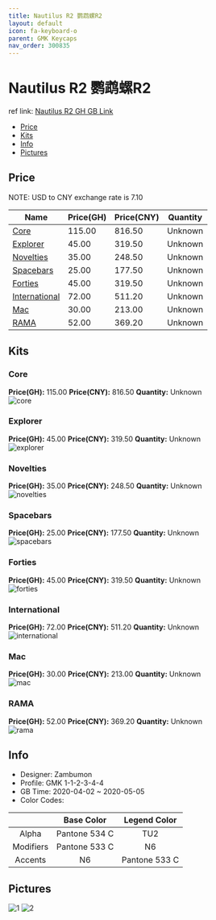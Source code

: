 ```yaml
---
title: Nautilus R2 鹦鹉螺R2
layout: default
icon: fa-keyboard-o
parent: GMK Keycaps
nav_order: 300835
---
```


# Nautilus R2 鹦鹉螺R2

ref link: [Nautilus R2 GH GB Link](https://geekhack.org/index.php?topic=105453.0)  
* [Price](#price)  
* [Kits](#kits)  
* [Info](#info)  
* [Pictures](#pictures)  


## Price  

NOTE: USD to CNY exchange rate is 7.10

| Name          | Price(GH)    |  Price(CNY) | Quantity |
| ------------- | ------------ |  ---------- | -------- |
|[Core](#core)|115.00|816.50|Unknown|
|[Explorer](#explorer)|45.00|319.50|Unknown|
|[Novelties](#novelties)|35.00|248.50|Unknown|
|[Spacebars](#spacebars)|25.00|177.50|Unknown|
|[Forties](#forties)|45.00|319.50|Unknown|
|[International](#international)|72.00|511.20|Unknown|
|[Mac](#mac)|30.00|213.00|Unknown|
|[RAMA](#rama)|52.00|369.20|Unknown|


## Kits  
### Core  
**Price(GH):** 115.00    **Price(CNY):** 816.50    **Quantity:** Unknown  
<img src="{{ 'assets/images/gmk-keycaps/nautilusr2/kits_pics/core.jpg' | relative_url }}" alt="core" class="image featured">

### Explorer  
**Price(GH):** 45.00    **Price(CNY):** 319.50    **Quantity:** Unknown  
<img src="{{ 'assets/images/gmk-keycaps/nautilusr2/kits_pics/explorer.jpg' | relative_url }}" alt="explorer" class="image featured">

### Novelties  
**Price(GH):** 35.00    **Price(CNY):** 248.50    **Quantity:** Unknown  
<img src="{{ 'assets/images/gmk-keycaps/nautilusr2/kits_pics/novelties.png' | relative_url }}" alt="novelties" class="image featured">

### Spacebars  
**Price(GH):** 25.00    **Price(CNY):** 177.50    **Quantity:** Unknown  
<img src="{{ 'assets/images/gmk-keycaps/nautilusr2/kits_pics/spacebars.jpg' | relative_url }}" alt="spacebars" class="image featured">

### Forties  
**Price(GH):** 45.00    **Price(CNY):** 319.50    **Quantity:** Unknown  
<img src="{{ 'assets/images/gmk-keycaps/nautilusr2/kits_pics/forties.jpg' | relative_url }}" alt="forties" class="image featured">

### International  
**Price(GH):** 72.00    **Price(CNY):** 511.20    **Quantity:** Unknown  
<img src="{{ 'assets/images/gmk-keycaps/nautilusr2/kits_pics/international.jpg' | relative_url }}" alt="international" class="image featured">

### Mac  
**Price(GH):** 30.00    **Price(CNY):** 213.00    **Quantity:** Unknown  
<img src="{{ 'assets/images/gmk-keycaps/nautilusr2/kits_pics/mac.png' | relative_url }}" alt="mac" class="image featured">

### RAMA  
**Price(GH):** 52.00    **Price(CNY):** 369.20    **Quantity:** Unknown  
<img src="{{ 'assets/images/gmk-keycaps/nautilusr2/kits_pics/rama.jpg' | relative_url }}" alt="rama" class="image featured">


## Info  
* Designer: Zambumon  
* Profile: GMK 1-1-2-3-4-4  
* GB Time: 2020-04-02 ~ 2020-05-05  
* Color Codes:  

| |Base Color     | Legend Color
| :-------------: | :-------------: | :------------:
|Alpha|Pantone 534 C|TU2
|Modifiers|Pantone 533 C|N6
|Accents|N6|Pantone 533 C


## Pictures  
<img src="{{ 'assets/images/gmk-keycaps/nautilus/rendering_pics/1.jpg' | relative_url }}" alt="1" class="image featured">
<img src="{{ 'assets/images/gmk-keycaps/nautilus/rendering_pics/2.jpg' | relative_url }}" alt="2" class="image featured">
